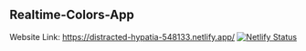 ## Realtime-Colors-App

Website Link: https://distracted-hypatia-548133.netlify.app/
[![Netlify Status](https://api.netlify.com/api/v1/badges/e1f38d10-8c2f-40f8-a3b5-06bccd6f1400/deploy-status)](https://app.netlify.com/sites/distracted-hypatia-548133/deploys)
